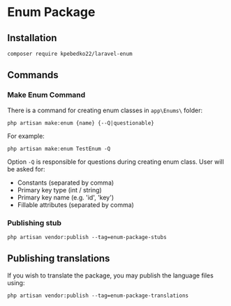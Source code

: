 # Enum Package

## Installation

```shell
composer require kpebedko22/laravel-enum
```

## Commands

### Make Enum Command

There is a command for creating enum classes in `app\Enums\` folder:

```shell
php artisan make:enum {name} {--Q|questionable}
```

For example:

```shell
php artisan make:enum TestEnum -Q
```

Option `-Q` is responsible for questions during creating enum class. User will be asked for:

- Constants (separated by comma)
- Primary key type (int / string)
- Primary key name (e.g. 'id', 'key')
- Fillable attributes (separated by comma)

### Publishing stub

`php artisan vendor:publish --tag=enum-package-stubs`

## Publishing translations

If you wish to translate the package, you may publish the language files using:

`php artisan vendor:publish --tag=enum-package-translations`


